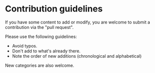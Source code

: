 # Contribution guidelines

If you have some content to add or modify, you are welcome to submit a contribution via the "pull request".

Please use the following guidelines:

- Avoid typos.
- Don't add to what's already there.
- Note the order of new additions (chronological and alphabetical)

New categories are also welcome.
